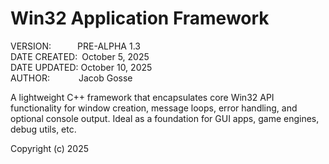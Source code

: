 # Win32 Application Framework
VERSION:&emsp;&emsp;&emsp;PRE-ALPHA 1.3  
DATE CREATED:&ensp;October 5, 2025  
DATE UPDATED:&nbsp;October 10, 2025  
AUTHOR:&emsp;&emsp;&emsp;&nbsp;Jacob Gosse  

A lightweight C++ framework that encapsulates core Win32 API functionality for 
window creation, message loops, error handling, and optional console output. 
Ideal as a foundation for GUI apps, game engines, debug utils, etc.

Copyright (c) 2025
